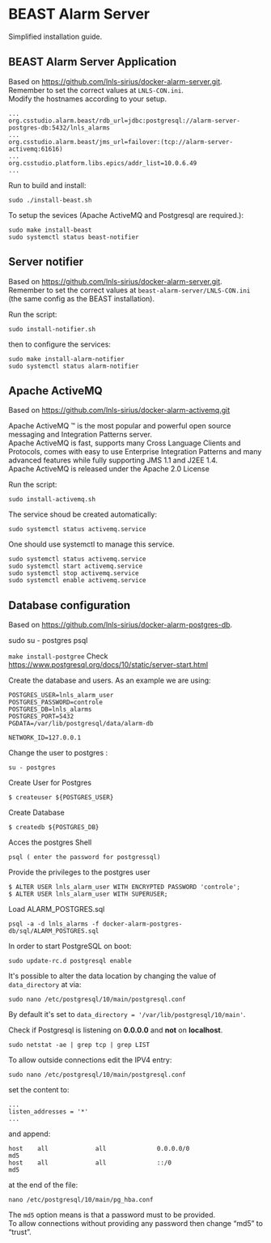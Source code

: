 # BEAST Alarm Server
Simplified installation guide.

## BEAST Alarm Server Application
Based on <href>https://github.com/lnls-sirius/docker-alarm-server.git</href>.<br>
Remember to set the correct values at `LNLS-CON.ini`.<br>
Modify the hostnames according to your setup.

```
...
org.csstudio.alarm.beast/rdb_url=jdbc:postgresql://alarm-server-postgres-db:5432/lnls_alarms
...
org.csstudio.alarm.beast/jms_url=failover:(tcp://alarm-server-activemq:61616)
...
org.csstudio.platform.libs.epics/addr_list=10.0.6.49
...
```
Run to build and install:
``` 
sudo ./install-beast.sh
``` 

To setup the sevices (Apache ActiveMQ and Postgresql are required.):
``` 
sudo make install-beast
sudo systemctl status beast-notifier
``` 

## Server notifier
Based on <href>https://github.com/lnls-sirius/docker-alarm-server.git</href>.<br>
Remember to set the correct values at `beast-alarm-server/LNLS-CON.ini` (the same config as the BEAST installation). 

Run the script:
```
sudo install-notifier.sh
``` 
then to configure the services:
```
sudo make install-alarm-notifier
sudo systemctl status alarm-notifier
```

## Apache ActiveMQ
Based on <href>https://github.com/lnls-sirius/docker-alarm-activemq.git</href><br>

Apache ActiveMQ ™ is the most popular and powerful open source messaging and Integration Patterns server.<br>
Apache ActiveMQ is fast, supports many Cross Language Clients and Protocols, comes with easy to use Enterprise Integration Patterns and many advanced features while fully supporting JMS 1.1 and J2EE 1.4.<br>
Apache ActiveMQ is released under the Apache 2.0 License<br>

Run the script:
```
sudo install-activemq.sh
``` 
The service shoud be created automatically:
```
sudo systemctl status activemq.service
```

One should use systemctl to manage this service.
```
sudo systemctl status activemq.service
sudo systemctl start activemq.service
sudo systemctl stop activemq.service
sudo systemctl enable activemq.service
```

## Database configuration
Based on <href>https://github.com/lnls-sirius/docker-alarm-postgres-db</href>.<br>

sudo su - postgres
psql

`make install-postgree`
Check <href>https://www.postgresql.org/docs/10/static/server-start.html</href><br>

Create the database and users. As an example we are using:
```
POSTGRES_USER=lnls_alarm_user
POSTGRES_PASSWORD=controle
POSTGRES_DB=lnls_alarms
POSTGRES_PORT=5432
PGDATA=/var/lib/postgresql/data/alarm-db

NETWORK_ID=127.0.0.1
```

Change the user to postgres :
```
su - postgres
```
Create User for Postgres
```
$ createuser ${POSTGRES_USER}
```
Create Database
```
$ createdb ${POSTGRES_DB}
```

Acces the postgres Shell
```
psql ( enter the password for postgressql)
```
Provide the privileges to the postgres user
```
$ ALTER USER lnls_alarm_user WITH ENCRYPTED PASSWORD 'controle';
$ ALTER USER lnls_alarm_user WITH SUPERUSER;
```

Load  ALARM_POSTGRES.sql
```
psql -a -d lnls_alarms -f docker-alarm-postgres-db/sql/ALARM_POSTGRES.sql
```

In order to start PostgreSQL on boot:
```
sudo update-rc.d postgresql enable
```

It's possible to alter the data location by changing the value of `data_directory` at via: 
```
sudo nano /etc/postgresql/10/main/postgresql.conf
```
By default it's set to `data_directory = '/var/lib/postgresql/10/main'`.


Check if Postgresql is listening on <b>0.0.0.0</b> and <b>not</b> on <b>localhost</b>.
```
sudo netstat -ae | grep tcp | grep LIST
```
To allow outside connections edit the IPV4 entry:

```
sudo nano /etc/postgresql/10/main/postgresql.conf 
```
set the content to:
```
...
listen_addresses = '*' 
...
```
and append:
```
host    all             all              0.0.0.0/0                       md5
host    all             all              ::/0                            md5
```
at the end of the file:
```
nano /etc/postgresql/10/main/pg_hba.conf
```
The `md5` option means is that a password must to be provided.<br>
To allow connections without providing any password then change “md5” to “trust”.
